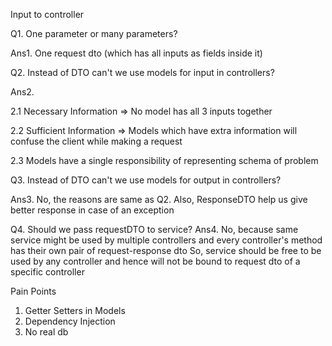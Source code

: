 Input to controller

Q1. One parameter or many parameters?

Ans1. One request dto (which has all inputs as fields inside it)

Q2. Instead of DTO can't we use models for input in controllers?

Ans2.

2.1 Necessary Information => No model has all 3 inputs together

2.2 Sufficient Information => Models which have extra information will confuse the client while making a request

2.3 Models have a single responsibility of representing schema of problem


Q3. Instead of DTO can't we use models for output in controllers?

Ans3. No, the reasons are same as Q2.
Also, ResponseDTO help us give better response in case of an exception

Q4. Should we pass requestDTO to service?
Ans4. No, because same service might be used by multiple controllers
and every controller's method has their own pair of request-response dto
So, service should be free to be used by any controller and hence will
not be bound to request dto of a specific controller

Pain Points
1. Getter Setters in Models
2. Dependency Injection
3. No real db